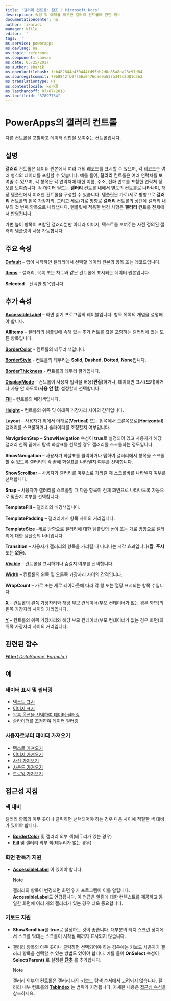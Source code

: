```yaml
---
title: '갤러리 컨트롤: 참조 | Microsoft Docs'
description: 속성 및 예제를 비롯한 갤러리 컨트롤에 관한 정보
documentationcenter: na
author: fikaradz
manager: kfile
editor: ''
tags: ''
ms.service: powerapps
ms.devlang: na
ms.topic: reference
ms.component: canvas
ms.date: 05/25/2017
ms.author: sharik
ms.openlocfilehash: fcb482844e430444fd95bb2d0c85a8da23c91d84
ms.sourcegitcommit: 79b8842fb0f766a0476dae9a537a342c8d81d3b3
ms.translationtype: HT
ms.contentlocale: ko-KR
ms.lasthandoff: 07/07/2018
ms.locfileid: "37897734"
---
```

# <a name="gallery-control-in-powerapps"></a>PowerApps의 갤러리 컨트롤
다른 컨트롤을 포함하고 데이터 집합을 보여주는 컨트롤입니다.

## <a name="description"></a>설명
**갤러리** 컨트롤은 데이터 원본에서 여러 개의 레코드를 표시할 수 있으며, 각 레코드는 여러 형식의 데이터를 포함할 수 있습니다. 예를 들어, **갤러리** 컨트롤은 여러 연락처를 보여줄 수 있으며, 각 항목은 각 연락처에 대한 이름, 주소, 전화 번호를 포함한 연락처 정보를 보여줍니다. 각 데이터 필드는 **갤러리** 컨트롤 내에서 별도의 컨트롤로 나타나며, 해당 템플릿에서 이러한 컨트롤을 구성할 수 있습니다. 템플릿은 가로/세로 방향으로 **갤러리** 컨트롤의 왼쪽 가장자리, 그리고 세로/가로 방향로 **갤러리** 컨트롤의 상단에 갤러리 내부의 첫 번째 항목으로 나타냅니다. 템플릿에 적용한 변경 사항은 **갤러리** 컨트롤 전체에서 반영됩니다.

가변 높이 항목이 포함된 갤러리뿐만 아니라 이미지, 텍스트를 보여주는 사전 정의된 갤러리 템플릿이 사용 가능합니다.

## <a name="key-properties"></a>주요 속성
**[Default](properties-core.md)**  – 앱이 시작하면 갤러리에서 선택할 데이터 원본의 항목 또는 레코드입니다.

**[Items](properties-core.md)** – 갤러리, 목록 또는 차트와 같은 컨트롤에 표시되는 데이터 원본입니다.

**Selected** – 선택한 항목입니다.

## <a name="additional-properties"></a>추가 속성
**[AccessibleLabel](properties-accessibility.md)** – 화면 읽기 프로그램의 레이블입니다. 항목 목록의 개념을 설명해야 합니다.

**AllItems** – 갤러리의 템플릿에 속해 있는 추가 컨트롤 값을 포함하는 갤러리에 있는 모든 항목입니다.

**[BorderColor](properties-color-border.md)** - 컨트롤의 테두리 색입니다.

**[BorderStyle](properties-color-border.md)** - 컨트롤의 테두리는 **Solid**, **Dashed**, **Dotted**, **None**입니다.

**[BorderThickness](properties-color-border.md)** - 컨트롤의 테두리 굵기입니다.

**[DisplayMode](properties-core.md)** – 컨트롤이 사용자 입력을 허용(**편집**)하거나, 데이터만 표시(**보기**)하거나 사용 안 하도록(**사용 안 함**) 설정할지 선택합니다.

**[Fill](properties-color-border.md)** - 컨트롤의 배경색입니다.

**[Height](properties-size-location.md)** – 컨트롤의 위쪽 및 아래쪽 가장자리 사이의 간격입니다.

**Layout** – 사용자가 위에서 아래로(**Vertical**) 또는 왼쪽에서 오른쪽으로(**Horizontal**) 갤러리를 스크롤하거나 슬라이더를 조정할지 여부입니다.

**NavigationStep** – **ShowNavigation** 속성이 **true**로 설정되어 있고 사용자가 해당 갤러리 한쪽 끝에서 탐색 화살표를 선택할 경우 갤러리를 스크롤하는 정도입니다.

**ShowNavigation** – 사용자가 화살표를 클릭하거나 탭하여 갤러리에서 항목을 스크롤할 수 있도록 갤러리의 각 끝에 화살표를 나타낼지 여부를 선택합니다.

**ShowScrollbar** – 사용자가 갤러리를 마우스로 가리킬 때 스크롤바를 나타낼지 여부를 선택합니다.

**Snap** – 사용자가 갤러리를 스크롤할 때 다음 항목이 전체 화면으로 나타나도록 자동으로 맞출지 여부를 선택합니다.

**TemplateFill** – 갤러리의 배경색입니다.

**TemplatePadding** – 갤러리에서 항목 사이의 거리입니다.

**TemplateSize** -세로 방향으로 갤러리에 대한 템플릿의 높이 또는 가로 방향으로 갤러리에 대한 템플릿의 너비입니다.

**Transition** – 사용자가 갤러리의 항목을 가리킬 때 나타나는 시각 효과입니다(**팝**, **푸시** 또는 **없음**).

**[Visible](properties-core.md)** – 컨트롤을 표시하거나 숨길지 여부를 선택합니다.

**[Width](properties-size-location.md)** – 컨트롤의 왼쪽 및 오른쪽 가장자리 사이의 간격입니다.

**WrapCount** – 가로 또는 세로 레이아웃에 따라 각 행 또는 열당 표시되는 항목 수입니다.

**[X](properties-size-location.md)** – 컨트롤의 왼쪽 가장자리와 해당 부모 컨테이너(부모 컨테이너가 없는 경우 화면)의 왼쪽 가장자리 사이의 거리입니다.

**[Y](properties-size-location.md)** – 컨트롤의 위쪽 가장자리와 해당 부모 컨테이너(부모 컨테이너가 없는 경우 화면)의 위쪽 가장자리 사이의 거리입니다.

## <a name="related-functions"></a>관련된 함수
[**Filter**( *DataSource*, *Formula* )](../functions/function-filter-lookup.md)

## <a name="examples"></a>예
### <a name="show-and-filter-data"></a>데이터 표시 및 필터링
* [텍스트 표시](control-text-box.md#show-data-in-a-gallery)
* [이미지 표시](control-image.md#show-a-set-of-images-from-a-data-source)
* [목록 옵션을 선택하여 데이터 필터링](control-drop-down.md#example)
* [슬라이더를 조정하여 데이터 필터링](control-slider.md#example)

### <a name="get-data-from-the-user"></a>사용자로부터 데이터 가져오기
* [텍스트 가져오기](control-text-input.md#collect-data)
* [이미지 가져오기](control-add-picture.md#add-images-to-an-image-gallery-control)
* [사진 가져오기](control-camera.md#example)
* [사운드 가져오기](control-microphone.md#example)
* [드로잉 가져오기](control-pen-input.md#create-a-set-of-images)


## <a name="accessibility-guidelines"></a>접근성 지침
### <a name="color-contrast"></a>색 대비
갤러리 항목의 아무 곳이나 클릭하면 선택되어야 하는 경우 다음 사이에 적절한 색 대비가 있어야 합니다.
* **[BorderColor](properties-color-border.md)** 및 갤러리 외부 색(테두리가 있는 경우)
* **[Fill](properties-color-border.md)** 및 갤러리 외부 색(테두리가 없는 경우)

### <a name="screen-reader-support"></a>화면 판독기 지원
* **[AccessibleLabel](properties-accessibility.md)** 이 있어야 합니다.

    > [!NOTE]
  > 갤러리의 항목이 변경되면 화면 읽기 프로그램이 이를 알립니다. **AccessibleLabel**도 언급됩니다. 이 언급은 알림에 대한 컨텍스트를 제공하고 동일한 화면에 여러 개의 갤러리가 있는 경우 더욱 중요합니다.

### <a name="keyboard-support"></a>키보드 지원
* **ShowScrollbar**를 **true**로 설정하는 것이 좋습니다. 대부분의 터치 스크린 장치에서 스크롤 막대는 스크롤이 시작될 때까지 표시되지 않습니다.
* 갤러리 항목의 아무 곳이나 클릭하면 선택되어야 하는 경우에는 키보드 사용자가 갤러리 항목을 선택할 수 있는 방법도 있어야 합니다. 예를 들어 **OnSelect** 속성이 **Select(Parent)** 로 설정된 **[단추](control-button.md)** 를 추가합니다.

    > [!NOTE]
  > 갤러리 외부의 컨트롤은 갤러리 내의 키보드 탐색 순서에서 고려되지 않습니다. 갤러리 내부 컨트롤의 **[TabIndex](properties-accessibility.md)** 는 범위가 지정됩니다. 자세한 내용은 [접근성 속성](properties-accessibility.md)을 참조하세요.
